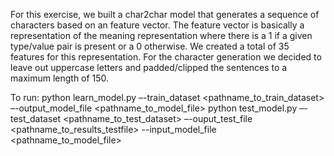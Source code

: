 For this exercise, we built a char2char model that generates a sequence of characters based on an feature vector. The feature vector is basically a representation of the meaning representation where there is a 1 if a given type/value pair is present or a 0 otherwise. We created a total of 35 features for this representation. For the character generation we decided to leave out uppercase letters and padded/clipped the sentences to a maximum length of 150.

To run:
	python learn_model.py –-train_dataset <pathname_to_train_dataset> –-output_model_file <pathname_to_model_file> 
	python test_model.py –-test_dataset <pathname_to_test_dataset> –-ouput_test_file <pathname_to_results_testfile> --input_model_file <pathname_to_model_file>
